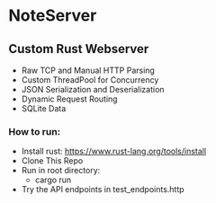 # NoteServer
## Custom Rust Webserver

- Raw TCP and Manual HTTP Parsing
- Custom ThreadPool for Concurrency
- JSON Serialization and Deserialization
- Dynamic Request Routing
- SQLite Data

### How to run:

- Install rust: https://www.rust-lang.org/tools/install
- Clone This Repo
- Run in root directory:
  - cargo run
- Try the API endpoints in test_endpoints.http